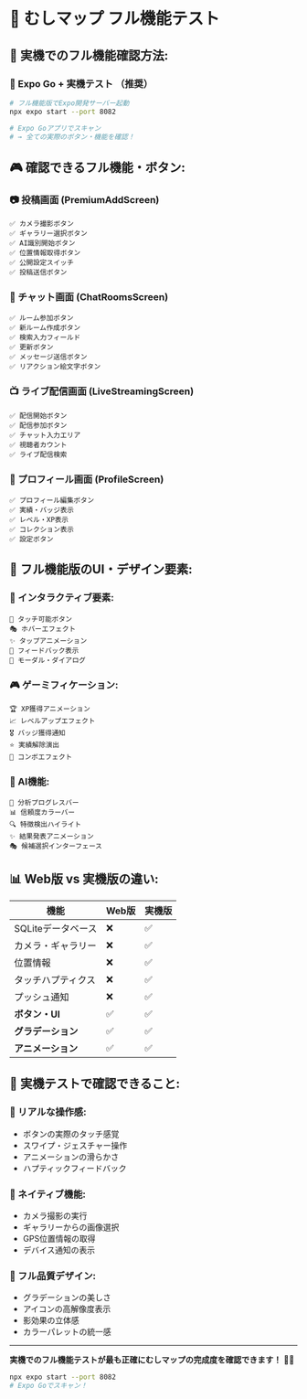 # 🎯 むしマップ フル機能テスト

## 📱 **実機でのフル機能確認方法:**

### **🚀 Expo Go + 実機テスト （推奨）**

```bash
# フル機能版でExpo開発サーバー起動
npx expo start --port 8082

# Expo Goアプリでスキャン
# → 全ての実際のボタン・機能を確認！
```

## 🎮 **確認できるフル機能・ボタン:**

### **📷 投稿画面 (PremiumAddScreen)**
```
✅ カメラ撮影ボタン
✅ ギャラリー選択ボタン  
✅ AI識別開始ボタン
✅ 位置情報取得ボタン
✅ 公開設定スイッチ
✅ 投稿送信ボタン
```

### **💬 チャット画面 (ChatRoomsScreen)**
```
✅ ルーム参加ボタン
✅ 新ルーム作成ボタン
✅ 検索入力フィールド
✅ 更新ボタン
✅ メッセージ送信ボタン
✅ リアクション絵文字ボタン
```

### **📺 ライブ配信画面 (LiveStreamingScreen)**
```
✅ 配信開始ボタン
✅ 配信参加ボタン
✅ チャット入力エリア
✅ 視聴者カウント
✅ ライブ配信検索
```

### **👤 プロフィール画面 (ProfileScreen)**
```
✅ プロフィール編集ボタン
✅ 実績・バッジ表示
✅ レベル・XP表示
✅ コレクション表示
✅ 設定ボタン
```

## 🎨 **フル機能版のUI・デザイン要素:**

### **🌈 インタラクティブ要素:**
```
🎯 タッチ可能ボタン
🎭 ホバーエフェクト
✨ タップアニメーション
🌟 フィードバック表示
🎪 モーダル・ダイアログ
```

### **🎮 ゲーミフィケーション:**
```
🏆 XP獲得アニメーション
📈 レベルアップエフェクト
🎖️ バッジ獲得通知
⭐ 実績解除演出
🎊 コンボエフェクト
```

### **🤖 AI機能:**
```
🧠 分析プログレスバー
📊 信頼度カラーバー
🔍 特徴検出ハイライト
✨ 結果発表アニメーション
🎭 候補選択インターフェース
```

## 📊 **Web版 vs 実機版の違い:**

| 機能 | Web版 | 実機版 |
|------|-------|--------|
| SQLiteデータベース | ❌ | ✅ |
| カメラ・ギャラリー | ❌ | ✅ |
| 位置情報 | ❌ | ✅ |
| タッチハプティクス | ❌ | ✅ |
| プッシュ通知 | ❌ | ✅ |
| **ボタン・UI** | ✅ | ✅ |
| **グラデーション** | ✅ | ✅ |
| **アニメーション** | ✅ | ✅ |

## 🎯 **実機テストで確認できること:**

### **💫 リアルな操作感:**
- ボタンの実際のタッチ感覚
- スワイプ・ジェスチャー操作
- アニメーションの滑らかさ
- ハプティックフィードバック

### **📱 ネイティブ機能:**
- カメラ撮影の実行
- ギャラリーからの画像選択
- GPS位置情報の取得
- デバイス通知の表示

### **🎨 フル品質デザイン:**
- グラデーションの美しさ
- アイコンの高解像度表示
- 影効果の立体感
- カラーパレットの統一感

---

**実機でのフル機能テストが最も正確にむしマップの完成度を確認できます！** 📱✨

```bash
npx expo start --port 8082
# Expo Goでスキャン！
```